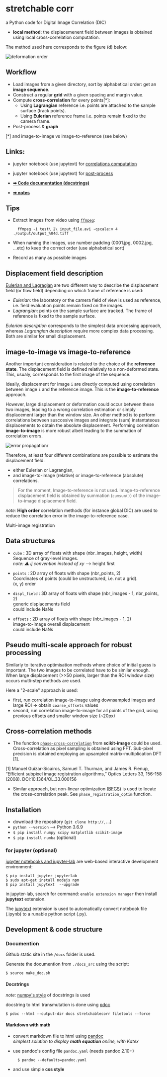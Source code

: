 # stretchable corr

a Python code for Digital Image Correlation (DIC)

- **local method**: the displacemenent field between images is obtained using local cross-correlation computation.

The method used here corresponds to the figure (d) below:

![deformation order](./schema/def_states.png)


## Workflow

- Load images from a given directory, sort by alphabetical order: get an **image sequence**.
- Construct a regular **grid** with a given spacing and margin value.
- Compute **cross-correlation** for every points[*]:
  * Using **Lagrangian** reference i.e. points are attached to the sample surface (track points).
  * Using **Eulerian** reference frame i.e. points remain fixed to the camera frame.
- Post-process & **graph**

[*] and image-to-image vs image-to-reference (see below)


## Links:

* jupyter notebook (use jupytext) for [correlations computation](https://github.com/xdze2/stretchablecorr/blob/master/run_corr.ipynb)
* jupyter notebook (use jupytext) for [post-process](https://github.com/xdze2/stretchablecorr/blob/master/post_process.ipynb)


* [**➡ Code documentation (docstrings)**](https://xdze2.github.io/stretchablecorr/stretchablecorr/index.html)
* [**➡ notes**](https://xdze2.github.io/stretchablecorr/)



## Tips 

- Extract images from video using [`ffmpeg`](https://ffmpeg.org/):

        ffmpeg -i test\ 2\ input_file.avi -qscale:v 4  ./output/output_%04d.tiff

- When naming the images, use number padding (0001.jpg, 0002.jpg, ...etc) to keep the correct order (use alphabetical sort)

- Record as many as possible images

## Displacement field description 

[Eulerian and Lagragian](https://en.wikipedia.org/wiki/Lagrangian_and_Eulerian_specification_of_the_flow_field) are two different way to describe the displacement field (or flow field) depending on which frame of reference is used:
- *Eulerian*: the laboratory or the camera field of view is used as reference, i.e. field evaluation points remain fixed on the images.
- *Lagrangian*: points on the sample surface are tracked. The frame of reference is fixed to the sample surface.

_Eulerian description_ corresponds to the simplest data processing approach, whereas _Lagrangian description_ require more complex data processing. Both are similar for small displacement.

## image-to-image vs image-to-reference

Another important consideration is related to the choice of the **reference state**. The displacement field is defined relatively to a non-deformed state. This, usualy, corresponds to the first image of the sequence.

Ideally, displacement for image `i` are directly computed using correlation between image `i` and the reference image. This is the **image-to-reference** approach.

However, large displacement or deformation could occur between these two images, leading to a wrong correlation estimation or simply displacement larger than the window size. An other method is to perform correlations between susccesive images and integrate (sum) instantateous displacements to obtain the absolute displacement. Performing correlation **image-to-image** is more robust albeit leading to the summation of correlation errors.

![error propagationr](./schema/sch_error_propagation.png)


Therefore, at least four different combinations are possible to estimate the displacement field:

* either Eulerian or Lagrangian, 
* and image-to-image (relative) or image-to-reference (absolute) correlations.

> For the moment, Image-to-reference is not used. Image-to-reference displacement field is obtained by summation (`cumsum()`) of the image-to-image displacement field.

_note:_ **High order** correlation methods (for instance global DIC) are used to reduce the correlation error in the image-to-reference case.

Multi-image registration 


## Data structures

* `cube` : 3D array of floats with shape (nbr_images, height, width)  
    Sequence of gray-level images.  
    _note: ⚠ ij convention instead of xy_ --> height first

* `points` : 2D array of floats with shape (nbr_points, 2)  
    Coordinates of points (could be unstructured, i.e. not a grid).  
    (x, y) order

* `displ_field` : 3D array of floats with shape (nbr_images - 1, nbr_points, 2)  
    generic displacements field  
    could include NaNs

* `offsets` : 2D array of floats with shape (nbr_images - 1, 2)   
    image-to-image overall displacement  
    could include NaNs


## Pseudo multi-scale approach for robust processing

Similarly to iterative optimisation methods where choice of initial guess is important. The two images to be correlated have to be similar enough. When large displacement (>>50 pixels, larger than the ROI window size) occurs mutli-step methods are used.

Here a "2-scale" approach is used:

* first, run correlation image-to-image using downsampled images and large ROI → obtain `coarse_offsets` values
* second, run correlation image-to-image for all points of the grid, using previous offsets and smaller window size (~20px) 


## Cross-correlation methods

- The function [`phase-cross-correlation`](https://scikit-image.org/docs/stable/api/skimage.registration.html#phase-cross-correlation) from **scikit-image** could be used. Cross-correlation as pixel sampling is obtained using FFT. Sub-pixel precision is obtained employing an upsampled matrix-multiplication DFT [1].

[1] Manuel Guizar-Sicairos, Samuel T. Thurman, and James R. Fienup, “Efficient subpixel image registration algorithms,” Optics Letters 33, 156-158 (2008). DOI:10.1364/OL.33.000156

- Similar approach, but non-linear optimization ([BFGS](https://en.wikipedia.org/wiki/Broyden%E2%80%93Fletcher%E2%80%93Goldfarb%E2%80%93Shanno_algorithm)) is used to locate the cross-correlation peak. See `phase_registration_optim` function.


## Installation

- download the repository (`git clone http://`, ...)
- `python --version` --> Python 3.6.9
- `$ pip install numpy scipy matplotlib scikit-image`
- `$ pip install numba` (optional) 


### for jupyter (optional) 

[jupyter notebooks and jupyter-lab](https://jupyter.org/) are web-based interactive development environment:

    $ pip install jupyter jupyterlab
    $ sudo apt-get install nodejs npm
    $ pip install jupytext  --upgrade

in jupyter-lab, search for command: `enable extension manager` then install **jupytext** extension.

The [jupytext](https://github.com/mwouts/jupytext) extension is used to automatically convert notebook file (.ipynb) to a runable python script (.py).


## Development & code structure

### Documention

Github static site in the `/docs` folder is used.

Generate the documention from `./docs_src` using the script:

    $ source make_doc.sh

#### Docstrings

_note:_ [numpy's style](https://numpydoc.readthedocs.io/en/latest/format.html#docstring-standard) of docstrings is used

docstring to html transmutation is done using [pdoc](https://pdoc3.github.io/pdoc/)

    $ pdoc --html --output-dir docs stretchablecorr filetools --force

#### Markdown with math

* convert markdown file to html using [pandoc](https://pandoc.org/MANUAL.html)  
_simplest solution to display **math equation** online, with Katex_


* use pandoc's config file `pandoc.yaml` (needs pandoc 2.10+)

        $ pandoc --defaults=pandoc.yaml

* and use simple **css style**


